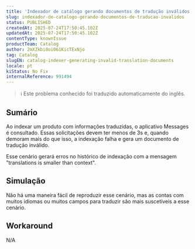 ```yaml
---
title: 'Indexador de catálogo gerando documentos de tradução inválidos'
slug: indexador-de-catalogo-gerando-documentos-de-traducao-invalidos
status: PUBLISHED
createdAt: 2025-07-24T17:50:45.102Z
updatedAt: 2025-07-24T17:50:45.102Z
contentType: knownIssue
productTeam: Catalog
author: 2mXZkbi0oi061KicTExNjo
tag: Catalog
slugEN: catalog-indexer-generating-invalid-translation-documents
locale: pt
kiStatus: No Fix
internalReference: 991494
---
```


>ℹ️ Este problema conhecido foi traduzido automaticamente do inglês.

## Sumário


Ao indexar um produto com informações traduzidas, o aplicativo Messages é consultado. Essas solicitações devem ter menos de 3s e, quando demoram mais do que isso, a indexação falha e gera um documento de tradução inválido.

Esse cenário gerará erros no histórico de indexação com a mensagem "translations is smaller than context".
## Simulação


Não há uma maneira fácil de reproduzir esse cenário, mas as contas com muitos idiomas ou muitos campos para traduzir são mais suscetíveis a esse cenário.


## Workaround


N/A



